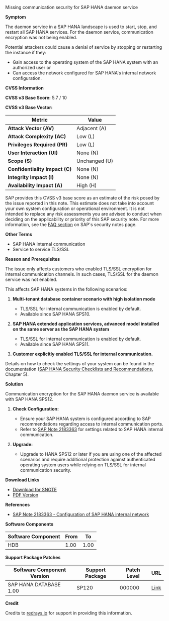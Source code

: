 Missing communication security for SAP HANA daemon service

**Symptom**

The daemon service in a SAP HANA landscape is used to start, stop, and restart all SAP HANA services. For the daemon service, communication encryption was not being enabled.

Potential attackers could cause a denial of service by stopping or restarting the instance if they:

- Gain access to the operating system of the SAP HANA system with an authorized user or
- Can access the network configured for SAP HANA's internal network configuration.

**CVSS Information**

**CVSS v3 Base Score:** 5.7 / 10

**CVSS v3 Base Vector:**

| Metric                    | Value           |
|---------------------------|-----------------|
| **Attack Vector (AV)**    | Adjacent (A)    |
| **Attack Complexity (AC)**| Low (L)         |
| **Privileges Required (PR)** | Low (L)     |
| **User Interaction (UI)** | None (N)        |
| **Scope (S)**             | Unchanged (U)   |
| **Confidentiality Impact (C)** | None (N)  |
| **Integrity Impact (I)**  | None (N)        |
| **Availability Impact (A)** | High (H)      |

SAP provides this CVSS v3 base score as an estimate of the risk posed by the issue reported in this note. This estimate does not take into account your own system configuration or operational environment. It is not intended to replace any risk assessments you are advised to conduct when deciding on the applicability or priority of this SAP security note. For more information, see the [FAQ section](https://me.sap.com/securitynotes) on SAP's security notes page.

**Other Terms**

- SAP HANA internal communication
- Service to service TLS/SSL

**Reason and Prerequisites**

The issue only affects customers who enabled TLS/SSL encryption for internal communication channels. In such cases, TLS/SSL for the daemon service was not enabled.

This affects SAP HANA systems in the following scenarios:

1. **Multi-tenant database container scenario with high isolation mode**
   - TLS/SSL for internal communication is enabled by default.
   - Available since SAP HANA SPS10.

2. **SAP HANA extended application services, advanced model installed on the same server as the SAP HANA system**
   - TLS/SSL for internal communication is enabled by default.
   - Available since SAP HANA SPS11.

3. **Customer explicitly enabled TLS/SSL for internal communication.**

Details on how to check the settings of your system can be found in the documentation ([SAP HANA Security Checklists and Recommendations](http://help.sap.com/hana/SAP_HANA_Security_Checklists_and_Recommendations_en.pdf), Chapter 5).

**Solution**

Communication encryption for the SAP HANA daemon service is available with SAP HANA SPS12.

1. **Check Configuration:**
   - Ensure your SAP HANA system is configured according to SAP recommendations regarding access to internal communication ports.
   - Refer to [SAP Note 2183363](https://me.sap.com/notes/2183363) for settings related to SAP HANA internal communication.

2. **Upgrade:**
   - Upgrade to HANA SPS12 or later if you are using one of the affected scenarios and require additional protection against authenticated operating system users while relying on TLS/SSL for internal communication security.

**Download Links**

- [Download for SNOTE](https://notesdownloads.sap.com/note/0040000018282762017)
- [PDF Version](https://userapps.support.sap.com/sap/support/sfm/notes/print/0002293958?language=en-US&token=C480E43A62B3A89BC40552F83C940577)

**References**

- [SAP Note 2183363 - Configuration of SAP HANA internal network](https://me.sap.com/notes/2183363)

**Software Components**

| Software Component | From | To  |
|--------------------|------|-----|
| HDB                | 1.00 | 1.00|

**Support Package Patches**

| Software Component Version | Support Package | Patch Level | URL |
|----------------------------|-----------------|-------------|-----|
| SAP HANA DATABASE 1.00     | SP120           | 000000      | [Link](https://me.sap.com/sap/support/swdc/notes?cvnr=01200615320200017790&support_package=SP120&patch_level=000000) |

**Credit**

Credits to [redrays.io](https://redrays.io) for support in providing this information.